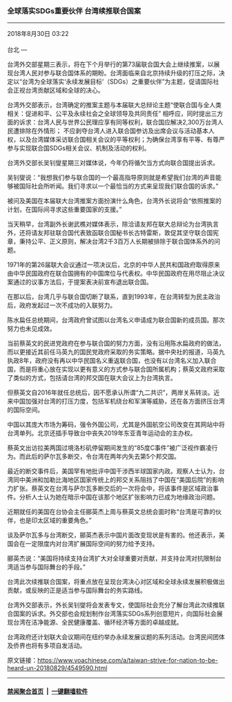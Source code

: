 ### 全球落实SDGs重要伙伴  台湾续推联合国案
------------------------

<div class="published">
 <span class="date" title="中国时间">
  <time datetime="2018-08-30T03:22:28+08:00">
   2018年8月30日 03:22
  </time>
 </span>
</div>
<br/>
<div class="wsw">
 <span class="dateline">
  台北 —
 </span>
 <p>
  台湾外交部星期三表示，将在下个月举行的第73届联合国大会上继续推案，以展现台湾人民对参与联合国体系的期盼。台湾面临来自北京持续升级的打压之际，决定以“台湾为全球落实‘永续发展目标’（SDGs）之重要伙伴”为主题，促请国际社会正视台湾贡献区域和全球的决心。
 </p>
 <p>
  台湾外交部表示，台湾确定的推案主题与本届联大总辩论主题“使联合国与全人类相关：促进和平、公平及永续社会之全球领导及共同责任” 相呼应，同时提出三方面的诉求：台湾人民与世界公民理应享有同等权利，联合国应解决2,300万台湾人民遭排除在外情形； 不应剥夺台湾人进入联合国参访及出席会议与活动基本人权，以及台湾媒体采访联合国相关会议的平等权利；为确保台湾享有平等、有尊严参与实现联合国SDGs相关会议、机制及活动的权利。
 </p>
 <p>
  台湾外交部长吴钊燮星期三对媒体说，今年仍将循欠当方式向联合国提出诉求。
 </p>
 <div class="wsw__embed">
 </div>
 <p>
  吴钊燮说：“我想我们参与联合国的一个最高指导原则就是希望我们台湾的声音能够被国际社会所听闻。我们寻求以一个最恰当的方式来呈现我们联合国的诉求。”
 </p>
 <p>
  被问及美国在本届联大台湾推案方面扮演什么角色，台湾外长说将会“依照推案的计划，在国际间寻求这些重要国家的支援。”
 </p>
 <p>
  当天稍早，台湾副外长谢武樵对媒体表示，除洽请友邦在联大总辩论为台湾执言外，还将请友邦驻联合国代表致函联合国秘书长古特雷斯，敦促其坚守联合国宪章，秉持公平、正义原则，解决台湾2千3百万人长期被排除于联合国体系外的问题。
 </p>
 <p>
  1971年的第26届联大会议通过一项决议后，北京的中华人民共和国政府取得原来由中华民国政府在联合国拥有的中国席位与代表权。中华民国政府在用尽阻止决议案通过的议事方法后，于提案表决前宣布退出联合国。
 </p>
 <p>
  在那以后，台湾几乎与联合国切断了联系，直到1993年，在台湾转型为民主政治后，政府发起过一次不成功的入联努力。
 </p>
 <p>
  陈水扁任总统期间，台湾政府曾试图以台湾名义申请成为联合国新的成员国。那次努力也未见成效。
 </p>
 <p>
  当前蔡英文的民进党政府在参与联合国的努力方面，没有沿用陈水扁政府的做法，而以更接近其前任马英九的国民党政府采取的务实策略。据中央社的报道，马英九执政8年，政府没有再以中华民国名义重返联合国，也没有以台湾名义加入联合国，而是将重心放在实现以更有意义的方式参与联合国所属机构；蔡英文政府采取了类似的方式，包括请台湾的邦交国在联大会议上为台湾执言。
 </p>
 <p>
  但蔡英文自2016年就任总统后，因不愿承认所谓“九二共识”，两岸关系转淡。近来中国加强对台湾的打压力度，包括军机绕台和军演等威胁，还在各方面挤压台湾的国际空间。
 </p>
 <p>
  中国以其庞大市场为筹码，强令外国公司，尤其是外国航空公司改变在其网站中将台湾单列。北京还插手导致台中丧失2019年东亚青年运动会的主办权。
 </p>
 <p>
  蔡英文出访拉美两国过境洛杉矶停留期间发生的“85度C事件”被广泛视作霸凌行为。而此后的萨尔瓦多断交，令台湾在两年内失去第5个邦交国。
 </p>
 <p>
  最近的断交事件后，美国罕有地批评中国干涉西半球国家内政。观察人士认为，台湾同中美洲和加勒比海地区国家传统上的邦交关系阻挡了中国在“美国后院”的影响力扩张。蔡英文在台湾与萨尔瓦多断交后的一次将会中，将该事件是区域政治事件。分析人士认为她在暗示中国在该那个地区扩张影响力已成为地缘政治问题。
 </p>
 <p>
  近期就任的美国在台协会主任郦英杰上周与蔡英文总统会面时称“台湾是可靠的伙伴，也是印太区域的重要角色。”
 </p>
 <p>
  谈及萨尔瓦多与台湾断交，郦英杰表示中国片面改变现状是有害的。他还表示，美国会在一定限度内对台湾扩展国际空间的努力给予支持。
 </p>
 <p>
  郦英杰说：“美国将持续支持台湾扩大对全球重要对贡献，并支持台湾对抗限制台湾适当参与国际舞台的手段。”
 </p>
 <p>
  台湾此次续推联合国案，将重点放在呈现台湾决心对区域和全球永续发展积极做出贡献，或反映的正是适当参与国际舞台的务实路线。
 </p>
 <div class="wsw__embed">
 </div>
 <p>
  台湾外交部表示，外长吴钊燮将会发表专文，使国际社会充分了解台湾此次续推联合国案的诉求。外交部也会规划制作台湾落实SDGs系列创意短片，向国际社会展现台湾在洁净能源、全民健康覆盖、循环经济等方面的卓越成就。
 </p>
 <p>
  台湾政府还计划联大会议期间在纽约举办永续发展议题的系列活动。台湾民间团体及侨界也将有多项自发活动。
 </p>
 <p>
 </p>
</div>

原文链接：https://www.voachinese.com/a/taiwan-strive-for-nation-to-be-heard-un-20180829/4549590.html


------------------------
#### [禁闻聚合首页](https://github.com/gfw-breaker/banned-news/blob/master/README.md) &nbsp;|&nbsp;  [一键翻墙软件](https://github.com/gfw-breaker/nogfw/blob/master/README.md)